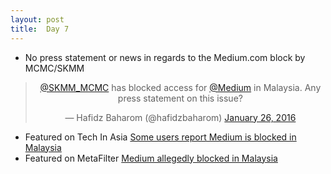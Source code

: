 ```yaml
---
layout: post
title:  Day 7
---
```


- No press statement or news in regards to the Medium.com block by MCMC/SKMM 

<center>
<blockquote class="twitter-tweet" lang="en"><p lang="en" dir="ltr"><a href="https://twitter.com/SKMM_MCMC">@SKMM_MCMC</a> has blocked access for <a href="https://twitter.com/Medium">@Medium</a> in Malaysia. Any press statement on this issue?</p>&mdash; Hafidz Baharom (@hafidzbaharom) <a href="https://twitter.com/hafidzbaharom/status/691848983023636480">January 26, 2016</a></blockquote>
</center> 

- Featured on Tech In Asia [Some users report Medium is blocked in Malaysia](https://www.techinasia.com/medium-blocked-malaysia-sarawak)
- Featured on MetaFilter [Medium allegedly blocked in Malaysia](http://www.metafilter.com/156622/Medium-allegedly-blocked-in-Malaysia)